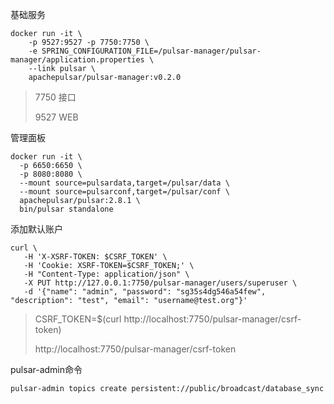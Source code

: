基础服务

```
docker run -it \
    -p 9527:9527 -p 7750:7750 \
    -e SPRING_CONFIGURATION_FILE=/pulsar-manager/pulsar-manager/application.properties \
    --link pulsar \
    apachepulsar/pulsar-manager:v0.2.0
```

> 7750 接口
>
> 9527 WEB

管理面板

```
docker run -it \
  -p 6650:6650 \
  -p 8080:8080 \
  --mount source=pulsardata,target=/pulsar/data \
  --mount source=pulsarconf,target=/pulsar/conf \
  apachepulsar/pulsar:2.8.1 \
  bin/pulsar standalone
```

添加默认账户

```
curl \
   -H 'X-XSRF-TOKEN: $CSRF_TOKEN' \
   -H 'Cookie: XSRF-TOKEN=$CSRF_TOKEN;' \
   -H "Content-Type: application/json" \
   -X PUT http://127.0.0.1:7750/pulsar-manager/users/superuser \
   -d '{"name": "admin", "password": "sg35s4dg546a54few", "description": "test", "email": "username@test.org"}'
```

> CSRF_TOKEN=$(curl http://localhost:7750/pulsar-manager/csrf-token) 
>
> http://localhost:7750/pulsar-manager/csrf-token

pulsar-admin命令
```
pulsar-admin topics create persistent://public/broadcast/database_sync
```
